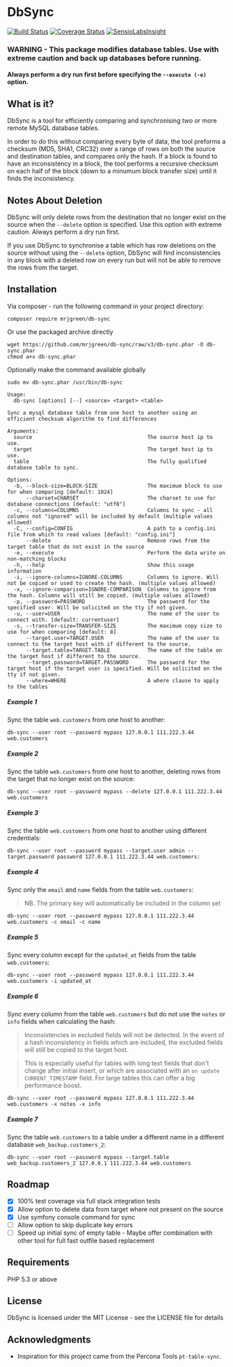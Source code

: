 DbSync
=======

[![Build Status](https://travis-ci.org/mrjgreen/db-sync.svg?branch=v3)](https://travis-ci.org/mrjgreen/db-sync)
[![Coverage Status](https://coveralls.io/repos/mrjgreen/db-sync/badge.svg?branch=v3&service=github)](https://coveralls.io/github/mrjgreen/db-sync?branch=v3)
[![SensioLabsInsight](https://insight.sensiolabs.com/projects/34585f74-7436-47c0-8b40-41265ef5a1ba/mini.png)](https://insight.sensiolabs.com/projects/34585f74-7436-47c0-8b40-41265ef5a1ba)

### WARNING - This package modifies database tables. Use with extreme caution and back up databases before running.

#### Always perform a dry run first before specifying the `--execute (-e)` option.

What is it?
-----------

DbSync is a tool for efficiently comparing and synchronising two or more remote MySQL database tables. 

In order to do this without comparing every byte of data, the tool preforms a checksum (MD5, SHA1, CRC32) over a range of rows on both the source and destination tables, and compares only the hash. If a block is found to have an inconsistency in a block, the tool performs a recursive checksum on each half of the block (down to a minumum block transfer size) until it finds the inconsistency.


Notes About Deletion
--------------------
DbSync will only delete rows from the destination that no longer exist on the source when the `--delete` option is specified. Use this option with extreme caution. Always perform a dry run first.

If you use DbSync to synchronise a table which has row deletions on the source without using the `--delete` option, DbSync will find inconsistencies in any block with a deleted row on every run but will not be able to remove the rows from the target.


Installation
------------

Via composer - run the following command in your project directory:

    composer require mrjgreen/db-sync

Or use the packaged archive directly

    wget https://github.com/mrjgreen/db-sync/raw/v3/db-sync.phar -O db-sync.phar
    chmod a+x db-sync.phar
    
Optionally make the command available globally

    sudo mv db-sync.phar /usr/bin/db-sync

~~~
Usage:
  db-sync [options] [--] <source> <target> <table>

Sync a mysql database table from one host to another using an efficient checksum algorithm to find differences

Arguments:
  source                                     The source host ip to use.
  target                                     The target host ip to use.
  table                                      The fully qualified database table to sync.

Options:
  -b, --block-size=BLOCK-SIZE                The maximum block to use for when comparing [default: 1024]
      --charset=CHARSET                      The charset to use for database connections [default: "utf8"]
  -c, --columns=COLUMNS                      Columns to sync - all columns not "ignored" will be included by default (multiple values allowed)
  -C, --config=CONFIG                        A path to a config.ini file from which to read values [default: "config.ini"]
      --delete                               Remove rows from the target table that do not exist in the source
  -e, --execute                              Perform the data write on non-matching blocks
  -h, --help                                 Show this usage information
  -i, --ignore-columns=IGNORE-COLUMNS        Columns to ignore. Will not be copied or used to create the hash. (multiple values allowed)
  -x, --ignore-comparison=IGNORE-COMPARISON  Columns to ignore from the hash. Columns will still be copied. (multiple values allowed)
  -p, --password=PASSWORD                    The password for the specified user. Will be solicited on the tty if not given.
  -u, --user=USER                            The name of the user to connect with. [default: currentuser]
  -s, --transfer-size=TRANSFER-SIZE          The maximum copy size to use for when comparing [default: 8]
      --target.user=TARGET.USER              The name of the user to connect to the target host with if different to the source.
      --target.table=TARGET.TABLE            The name of the table on the target host if different to the source.
      --target.password=TARGET.PASSWORD      The password for the target host if the target user is specified. Will be solicited on the tty if not given.
      --where=WHERE                          A where clause to apply to the tables
~~~


##### Example 1

Sync the table `web.customers` from one host to another:

~~~~
db-sync --user root --password mypass 127.0.0.1 111.222.3.44 web.customers
~~~~

##### Example 2

Sync the table `web.customers` from one host to another, deleting rows from the target that no longer exist on the source:

~~~~
db-sync --user root --password mypass --delete 127.0.0.1 111.222.3.44 web.customers
~~~~

##### Example 3

Sync the table `web.customers` from one host to another using different credentials:

~~~~
db-sync --user root --password mypass --target.user admin --target.password password 127.0.0.1 111.222.3.44 web.customers:
~~~~

##### Example 4

Sync only the `email` and `name` fields from the table `web.customers`:

 > NB. The primary key will automatically be included in the column set

~~~~
db-sync --user root --password mypass 127.0.0.1 111.222.3.44 web.customers -c email -c name
~~~~

##### Example 5

Sync every column except for the `updated_at` fields from the table `web.customers`:

~~~~
db-sync --user root --password mypass 127.0.0.1 111.222.3.44 web.customers -i updated_at
~~~~

##### Example 6

Sync every column from the table `web.customers` but do not use the `notes` or `info` fields when calculating the hash:

 > Inconsistencies in excluded fields will not be detected. In the event of a hash inconsistency in fields which are included, the excluded fields will still be copied to the target host.
 
 > This is especially useful for tables with long text fields that don't change after initial insert, or which are associated
 with an `on update CURRENT_TIMESTAMP` field. For large tables this can offer a big performance boost.

~~~~
db-sync --user root --password mypass 127.0.0.1 111.222.3.44 web.customers -x notes -x info
~~~~

##### Example 7

Sync the table `web.customers` to a table under a different name in a different database `web_backup.customers_2`:

~~~~
db-sync --user root --password mypass --target.table web_backup.customers_2 127.0.0.1 111.222.3.44 web.customers
~~~~

Roadmap
-------

 * [x] 100% test coverage via full stack integration tests
 * [x] Allow option to delete data from target where not present on the source
 * [x] Use symfony console command for sync
 * [ ] Allow option to skip duplicate key errors
 * [ ] Speed up initial sync of empty table - Maybe offer combination with other tool for full fast outfile based replacement

Requirements
------------

PHP 5.3 or above

License
-------

DbSync is licensed under the MIT License - see the LICENSE file for details

Acknowledgments
---------------

- Inspiration for this project came from the Percona Tools `pt-table-sync`.
